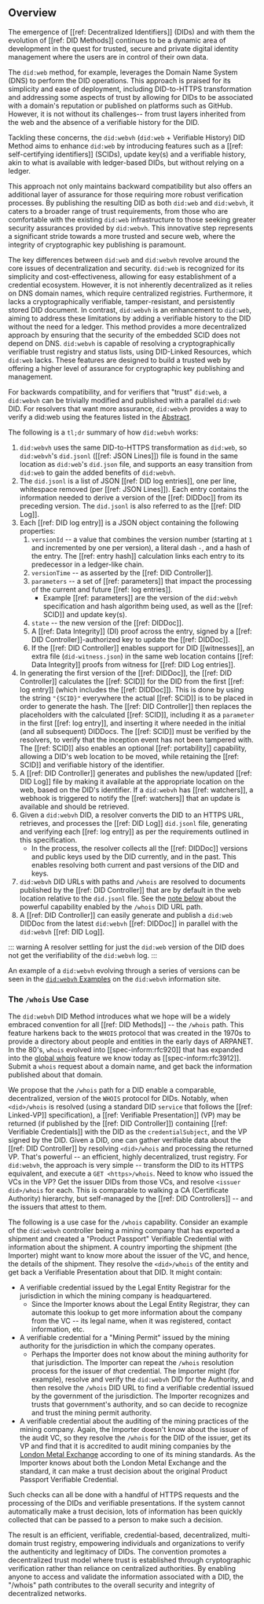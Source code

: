 ## Overview

The emergence of [[ref: Decentralized Identifiers]] (DIDs) and with them the
evolution of [[ref: DID Methods]] continues to be a dynamic area of
development in the quest for trusted, secure and private digital identity
management where the users are in control of their own data.

The `did:web` method, for example, leverages the Domain Name System (DNS) to
perform the DID operations. This approach is praised for its simplicity and
ease of deployment, including DID-to-HTTPS transformation and addressing
some aspects of trust by allowing for DIDs to be associated with a domain's
reputation or published on platforms such as GitHub. However, it is not
without its challenges--
from trust layers inherited from the web and the absence of a verifiable
history for the DID.

Tackling these concerns, the `did:webvh` (`did:web` + Verifiable History) DID
Method aims to enhance `did:web` by introducing features such as a [[ref:
self-certifying identifiers]] (SCIDs), update key(s) and a verifiable history,
akin to what is available with ledger-based DIDs, but without relying on a
ledger.

This approach not only maintains backward compatibility but also offers an
additional layer of assurance for those requiring more robust verification
processes. By publishing the resulting DID as both `did:web` and `did:webvh`, it
caters to a broader range of trust requirements, from those who are comfortable
with the existing `did:web` infrastructure to those seeking greater security
assurances provided by `did:webvh`. This innovative step represents a significant
stride towards a more trusted and secure web, where the integrity of
cryptographic key publishing is paramount.

The key differences between `did:web` and `did:webvh` revolve around the core
issues of decentralization and security. `did:web` is recognized for its
simplicity and cost-effectiveness, allowing for easy establishment of a
credential ecosystem. However, it is not inherently decentralized as it relies
on DNS domain names, which require centralized registries. Furthermore, it lacks a
cryptographically verifiable, tamper-resistant, and persistently stored DID
document. In contrast, `did:webvh` is an enhancement
to `did:web`, aiming to address these limitations by adding a verifiable history
to the DID without the need for a ledger. This method provides a more
decentralized approach by ensuring that the security of the embedded
SCID does not depend on DNS. `did:webvh` is
capable of resolving a cryptographically verifiable trust registry and status
lists, using DID-Linked Resources, which `did:web` lacks. These features are
designed to build a trusted web by offering a higher level of assurance for
cryptographic key publishing and management.

For backwards compatibility, and for verifiers that "trust" `did:web`, a
`did:webvh` can be trivially modified and published with a parallel `did:web`
DID. For resolvers that want more assurance, `did:webvh` provides a way to
verify a did:web using the features listed in the [Abstract](#abstract).

The following is a `tl;dr` summary of how `did:webvh` works:

1. `did:webvh` uses the same DID-to-HTTPS transformation as `did:web`, so
   `did:webvh`'s  `did.jsonl` ([[ref: JSON Lines]]) file is found in the same
   location as `did:web`'s `did.json` file, and supports an easy transition
   from `did:web` to gain the added benefits of `did:webvh`.
2. The `did.jsonl` is a list of JSON [[ref: DID log entries]], one per line,
   whitespace removed (per [[ref: JSON Lines]]). Each entry contains the
   information needed to derive a version of the [[ref: DIDDoc]] from its preceding
   version. The `did.jsonl` is also referred to as the [[ref: DID Log]].
3. Each [[ref: DID log entry]] is a JSON object containing the following properties:
    1. `versionId` -- a value that combines the version number
       (starting at `1` and incremented by one per version), a literal dash
       `-`, and a hash of the entry. The [[ref: entry hash]] calculation links each entry
       to its predecessor in a ledger-like chain.
    2. `versionTime` -- as asserted by the [[ref: DID Controller]].
    3. `parameters` -- a set of [[ref: parameters]] that impact the processing of the current and
      future [[ref: log entries]].
        - Example [[ref: parameters]] are the version of the `did:webvh` specification and
        hash algorithm being used, as well as the [[ref: SCID]] and update key(s).
    4. `state` -- the new version of the [[ref: DIDDoc]].
    5. A [[ref: Data Integrity]] (DI) proof across the entry, signed by a [[ref:
      DID Controller]]-authorized key to update the [[ref: DIDDoc]].
    6. If the [[ref: DID Controller]] enables support for DID [[witnesses]], an
       extra file (`did-witness.json`) in the same web location contains [[ref:
       Data Integrity]] proofs from witness for [[ref: DID Log entries]].
4. In generating the first version of the [[ref: DIDDoc]], the [[ref: DID
  Controller]] calculates the [[ref: SCID]] for the DID from the first [[ref:
  log entry]] (which includes the [[ref: DIDDoc]]). This is done by using the
  string `"{SCID}"` everywhere the actual [[ref: SCID]] is to be placed in order
  to generate the hash. The [[ref: DID Controller]] then replaces the
  placeholders with the calculated [[ref: SCID]], including it as a `parameter`
  in the first [[ref: log entry]], and inserting it where needed in the initial
  (and all subsequent) DIDDocs. The [[ref: SCID]] must be verified by the
  resolvers, to verify that the inception event has not been tampered with. The
  [[ref: SCID]] also enables an optional [[ref: portability]] capability,
  allowing a DID's web location to be moved, while retaining the [[ref: SCID]] and verifiable
  history of the identifier.
5. A [[ref: DID Controller]] generates and publishes the new/updated [[ref: DID
  Log]] file by making it available at the appropriate location on the web,
  based on the DID's identifier. If a `did:webvh` has [[ref: watchers]], a
  webhook is triggered to notify the [[ref: watchers]] that an update is
  available and should be retrieved.
6. Given a `did:webvh` DID, a resolver converts the DID to an HTTPS URL,
  retrieves, and processes the [[ref: DID Log]] `did.jsonl` file, generating and verifying
  each [[ref: log entry]] as per the requirements outlined in this specification.
    - In the process, the resolver collects all the [[ref: DIDDoc]] versions and public
      keys used by the DID currently, and in the past. This enables
      resolving both current and past versions of the DID and keys.
7. `did:webvh` DID URLs with paths and `/whois` are resolved to documents
  published by the [[ref: DID Controller]] that are by default in the web location relative to the
  `did.jsonl` file. See the [note below](#the-whois-use-case) about the
   powerful capability enabled by the `/whois` DID URL path.
8. A [[ref: DID Controller]] can easily generate and publish a `did:web` DIDDoc
  from the latest `did:webvh` [[ref: DIDDoc]] in parallel with the `did:webvh` [[ref: DID Log]].

  ::: warning
    A resolver settling for just the `did:web` version of the DID does not get the
    verifiability of the `did:webvh` log.
  :::

An example of a `did:webvh` evolving through a series of versions can be seen in
the [`did:webvh` Examples](https://didwebvh.info/latest/example/) on the `did:webvh`
information site.

### The `/whois` Use Case

The `did:webvh` DID Method introduces what we hope will be a widely embraced convention for
all [[ref: DID Methods]] -- the `/whois` path. This feature harkens back to the `WHOIS`
protocol that was created in the 1970s to provide a directory about people and
entities in the early days of ARPANET. In the 80's, `whois` evolved into
[[spec-inform:rfc920]] that has expanded into the [global
whois](https://en.wikipedia.org/wiki/WHOIS) feature we know today as
[[spec-inform:rfc3912]]. Submit a `whois` request about a domain name, and get
back the information published about that domain.

We propose that the `/whois` path for a DID enable a comparable, decentralized,
version of the `WHOIS` protocol for DIDs. Notably, when `<did>/whois` is
resolved (using a standard DID `service` that follows the [[ref: Linked-VP]]
specification), a [[ref: Verifiable Presentation]] (VP) may be returned (if
published by the [[ref: DID Controller]]) containing [[ref: Verifiable Credentials]] with
the DID as the `credentialSubject`, and the VP signed by the DID. Given a DID,
one can gather verifiable data about the [[ref: DID Controller]] by resolving
`<did>/whois` and processing the returned VP. That's powerful -- an efficient,
highly decentralized, trust registry. For `did:webvh`, the approach is very simple
-- transform the DID to its HTTPS equivalent, and execute a `GET <https>/whois`.
Need to know who issued the VCs in the VP? Get the issuer DIDs from those VCs,
and resolve `<issuer did>/whois` for each. This is comparable to walking a CA
(Certificate Authority) hierarchy, but self-managed by the [[ref: DID Controllers]] --
and the issuers that attest to them.

The following is a use case for the `/whois` capability. Consider an example of
the `did:webvh` controller being a mining company that has exported a shipment and
created a "Product Passport" Verifiable Credential with information about the
shipment. A country importing the shipment (the Importer) might want to know
more about the issuer of the VC, and hence, the details of the shipment. They
resolve the `<did>/whois` of the entity and get back a Verifiable Presentation
about that DID. It might contain:

- A verifiable credential issued by the Legal Entity Registrar for the
  jurisdiction in which the mining company is headquartered.
  - Since the Importer knows about the Legal Entity Registrar, they can automate
    this lookup to get more information about the company from the VC -- its
    legal name, when it was registered, contact information, etc.
- A verifiable credential for a "Mining Permit" issued by the mining authority
  for the jurisdiction in which the company operates.
  - Perhaps the Importer does not know about the mining authority for that
    jurisdiction. The Importer can repeat the `/whois` resolution process for
    the issuer of _that_ credential. The Importer might (for example), resolve
    and verify the `did:webvh` DID for the Authority, and then resolve the
    `/whois` DID URL to find a verifiable credential issued by the government of
    the jurisdiction. The Importer recognizes and trusts that government's
    authority, and so can decide to recognize and trust the mining permit
    authority.
- A verifiable credential about the auditing of the mining practices of the
  mining company. Again, the Importer doesn't know about the issuer of the audit
  VC, so they resolve the `/whois` for the DID of the issuer, get its VP and
  find that it is accredited to audit mining companies by the [London Metal
  Exchange](https://www.lme.com/en/) according to one of its mining standards.
  As the Importer knows about both the London Metal Exchange and the standard,
  it can make a trust decision about the original Product Passport Verifiable
  Credential.

Such checks can all be done with a handful of HTTPS requests and the processing
of the DIDs and verifiable presentations. If the system cannot automatically
make a trust decision, lots of information has been quickly collected that can
be passed to a person to make such a decision.

The result is an efficient, verifiable, credential-based, decentralized,
multi-domain trust registry, empowering individuals and organizations to verify
the authenticity and legitimacy of DIDs. The convention promotes a decentralized
trust model where trust is established through cryptographic verification rather
than reliance on centralized authorities. By enabling anyone to access and
validate the information associated with a DID, the "/whois" path contributes to
the overall security and integrity of decentralized networks.
